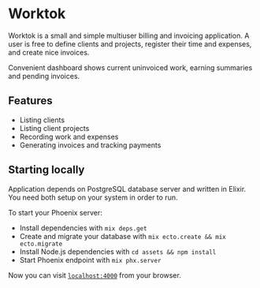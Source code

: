 # Worktok

Worktok is a small and simple multiuser billing and invoicing application. A user is
free to define clients and projects, register their time and expenses, and create nice
invoices.

Convenient dashboard shows current uninvoiced work, earning summaries and pending
invoices.

## Features

  * Listing clients
  * Listing client projects
  * Recording work and expenses
  * Generating invoices and tracking payments

## Starting locally

Application depends on PostgreSQL database server and written in Elixir. You need both
setup on your system in order to run.

To start your Phoenix server:

  * Install dependencies with `mix deps.get`
  * Create and migrate your database with `mix ecto.create && mix ecto.migrate`
  * Install Node.js dependencies with `cd assets && npm install`
  * Start Phoenix endpoint with `mix phx.server`

Now you can visit [`localhost:4000`](http://localhost:4000) from your browser.
